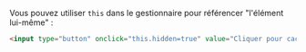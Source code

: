 Vous pouvez utiliser `this` dans le gestionnaire pour référencer "l'élément lui-même" :

```html run height=50
<input type="button" onclick="this.hidden=true" value="Cliquer pour cacher">
```
